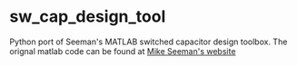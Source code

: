 # sw_cap_design_tool
Python port of Seeman's MATLAB switched capacitor design toolbox.
The orignal matlab code can be found at [Mike Seeman's website](http://www.mikeseeman.com/)


